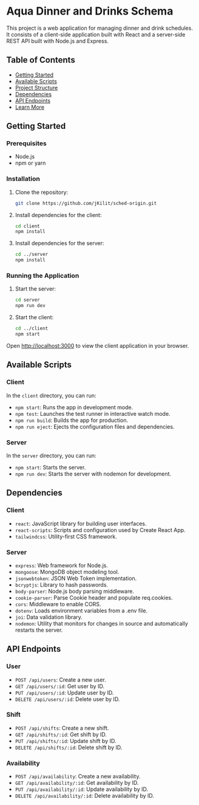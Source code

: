 # Aqua Dinner and Drinks Schema

This project is a web application for managing dinner and drink schedules. It consists of a client-side application built with React and a server-side REST API built with Node.js and Express.

## Table of Contents

- [Getting Started](#getting-started)
- [Available Scripts](#available-scripts)
- [Project Structure](#project-structure)
- [Dependencies](#dependencies)
- [API Endpoints](#api-endpoints)
- [Learn More](#learn-more)

## Getting Started

### Prerequisites

- Node.js
- npm or yarn

### Installation

1. Clone the repository:
    ```sh
    git clone https://github.com/jKilit/sched-origin.git
    ```

2. Install dependencies for the client:
    ```sh
    cd client
    npm install
    ```

3. Install dependencies for the server:
    ```sh
    cd ../server
    npm install
    ```

### Running the Application

1. Start the server:
    ```sh
    cd server
    npm run dev
    ```

2. Start the client:
    ```sh
    cd ../client
    npm start
    ```

Open [http://localhost:3000](http://localhost:3000) to view the client application in your browser.

## Available Scripts

### Client

In the `client` directory, you can run:

- `npm start`: Runs the app in development mode.
- `npm test`: Launches the test runner in interactive watch mode.
- `npm run build`: Builds the app for production.
- `npm run eject`: Ejects the configuration files and dependencies.

### Server

In the `server` directory, you can run:

- `npm start`: Starts the server.
- `npm run dev`: Starts the server with nodemon for development.


## Dependencies

### Client

- `react`: JavaScript library for building user interfaces.
- `react-scripts`: Scripts and configuration used by Create React App.
- `tailwindcss`: Utility-first CSS framework.

### Server

- `express`: Web framework for Node.js.
- `mongoose`: MongoDB object modeling tool.
- `jsonwebtoken`: JSON Web Token implementation.
- `bcryptjs`: Library to hash passwords.
- `body-parser`: Node.js body parsing middleware.
- `cookie-parser`: Parse Cookie header and populate req.cookies.
- `cors`: Middleware to enable CORS.
- `dotenv`: Loads environment variables from a .env file.
- `joi`: Data validation library.
- `nodemon`: Utility that monitors for changes in source and automatically restarts the server.

## API Endpoints

### User

- `POST /api/users`: Create a new user.
- `GET /api/users/:id`: Get user by ID.
- `PUT /api/users/:id`: Update user by ID.
- `DELETE /api/users/:id`: Delete user by ID.

### Shift

- `POST /api/shifts`: Create a new shift.
- `GET /api/shifts/:id`: Get shift by ID.
- `PUT /api/shifts/:id`: Update shift by ID.
- `DELETE /api/shifts/:id`: Delete shift by ID.

### Availability

- `POST /api/availability`: Create a new availability.
- `GET /api/availability/:id`: Get availability by ID.
- `PUT /api/availability/:id`: Update availability by ID.
- `DELETE /api/availability/:id`: Delete availability by ID.

